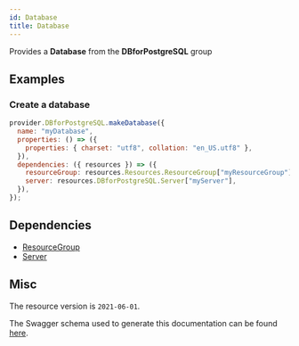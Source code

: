 ```yaml
---
id: Database
title: Database
---
```

Provides a **Database** from the **DBforPostgreSQL** group
## Examples
### Create a database
```js
provider.DBforPostgreSQL.makeDatabase({
  name: "myDatabase",
  properties: () => ({
    properties: { charset: "utf8", collation: "en_US.utf8" },
  }),
  dependencies: ({ resources }) => ({
    resourceGroup: resources.Resources.ResourceGroup["myResourceGroup"],
    server: resources.DBforPostgreSQL.Server["myServer"],
  }),
});

```
## Dependencies
- [ResourceGroup](../Resources/ResourceGroup.md)
- [Server](../DBforPostgreSQL/Server.md)
## Misc
The resource version is `2021-06-01`.

The Swagger schema used to generate this documentation can be found [here](https://github.com/Azure/azure-rest-api-specs/tree/main/specification/postgresql/resource-manager/Microsoft.DBforPostgreSQL/stable/2021-06-01/Databases.json).

